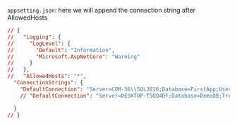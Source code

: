 `appsetting.json`:
here we will append the connection string after AllowedHosts   
```json
// {
//   "Logging": {
//     "LogLevel": {
//       "Default": "Information",
//       "Microsoft.AspNetCore": "Warning"
//     }
//   },
//   "AllowedHosts": "*",
  "ConnectionStrings": {
    "DefaultConnection": "Server=COM-36\\SQL2016;Database=FirstApp;User Id=sa;Password=skhot@2016;Trusted_connection=true;TrustServerCertificate=true;",
    // "DefaultConnection": "Server=DESKTOP-T5UQ4DF;Database=DemoDB;Trusted_Connection=True;TrustServerCertificate=True;" // for local servers

  }
// }
```  
